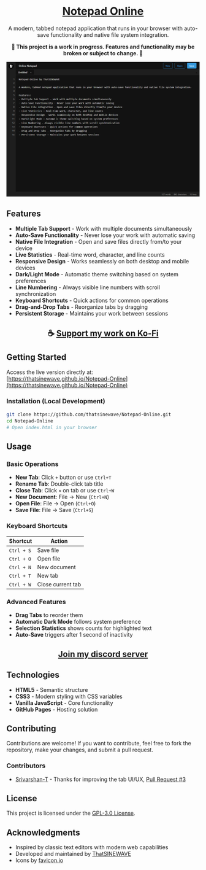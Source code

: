 <div align="center">

# [Notepad Online](https://thatsinewave.github.io/Notepad-Online)

A modern, tabbed notepad application that runs in your browser with auto-save functionality and native file system integration.

**🚧 This project is a work in progress. Features and functionality may be broken or subject to change. 🚧**

![Notepad Online Screenshot](https://raw.githubusercontent.com/ThatSINEWAVE/Notepad-Online/refs/heads/main/.github/SCREENSHOTS/Notepad-Online.png)

</div>

## Features

- **Multiple Tab Support** - Work with multiple documents simultaneously
- **Auto-Save Functionality** - Never lose your work with automatic saving
- **Native File Integration** - Open and save files directly from/to your device
- **Live Statistics** - Real-time word, character, and line counts
- **Responsive Design** - Works seamlessly on both desktop and mobile devices
- **Dark/Light Mode** - Automatic theme switching based on system preferences
- **Line Numbering** - Always visible line numbers with scroll synchronization
- **Keyboard Shortcuts** - Quick actions for common operations
- **Drag-and-Drop Tabs** - Reorganize tabs by dragging
- **Persistent Storage** - Maintains your work between sessions

<div align="center">

## ☕ [Support my work on Ko-Fi](https://ko-fi.com/thatsinewave)

</div>

## Getting Started

Access the live version directly at:  
[https://thatsinewave.github.io/Notepad-Online](https://thatsinewave.github.io/Notepad-Online)

### Installation (Local Development)
```bash
git clone https://github.com/thatsinewave/Notepad-Online.git
cd Notepad-Online
# Open index.html in your browser
```

## Usage

### Basic Operations
- **New Tab**: Click `+` button or use `Ctrl+T`
- **Rename Tab**: Double-click tab title
- **Close Tab**: Click `×` on tab or use `Ctrl+W`
- **New Document**: File → New (`Ctrl+N`)
- **Open File**: File → Open (`Ctrl+O`)
- **Save File**: File → Save (`Ctrl+S`)

### Keyboard Shortcuts
| Shortcut        | Action                |
|-----------------|-----------------------|
| `Ctrl + S`      | Save file             |
| `Ctrl + O`      | Open file             |
| `Ctrl + N`      | New document          |
| `Ctrl + T`      | New tab               |
| `Ctrl + W`      | Close current tab     |

### Advanced Features
- **Drag Tabs** to reorder them
- **Automatic Dark Mode** follows system preference
- **Selection Statistics** shows counts for highlighted text
- **Auto-Save** triggers after 1 second of inactivity

<div align="center">

## [Join my discord server](https://thatsinewave.github.io/Discord-Redirect/)

</div>

## Technologies

- **HTML5** - Semantic structure
- **CSS3** - Modern styling with CSS variables
- **Vanilla JavaScript** - Core functionality
- **GitHub Pages** - Hosting solution

## Contributing

Contributions are welcome! If you want to contribute, feel free to fork the repository, make your changes, and submit a pull request.

### Contributors
- [Srivarshan-T](https://github.com/Srivarshan-T) - Thanks for improving the tab UI/UX, [Pull Request #3](https://github.com/ThatSINEWAVE/Notepad-Online/pull/3)

## License

This project is licensed under the [GPL-3.0 License](LICENSE).

## Acknowledgments

- Inspired by classic text editors with modern web capabilities
- Developed and maintained by [ThatSINEWAVE](https://github.com/thatsinewave)
- Icons by [favicon.io](https://favicon.io)
